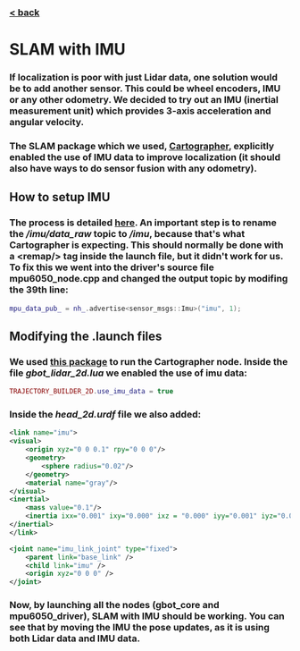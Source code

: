 ### [< back](../GuideForDocumentation.md)
# SLAM with IMU

### If localization is poor with just Lidar data, one solution would be to add another sensor. This could be wheel encoders, IMU or any other odometry. We decided to try out an IMU (inertial measurement unit) which provides 3-axis acceleration and angular velocity.

### The SLAM package which we used, [Cartographer](https://github.com/ros2/cartographer_ros), explicitly enabled the use of IMU data to improve localization (it should also have ways to do sensor fusion with any odometry).

## How to setup IMU
### The process is detailed [here](./IMU.md). An important step is to rename the */imu/data_raw* topic to */imu*, because that's what Cartographer is expecting. This should normally be done with a **\<remap/>** tag inside the launch file, but it didn't work for us. To fix this we went into the driver's source file **mpu6050_node.cpp** and changed the output topic by modifing the 39th line:
```C++
mpu_data_pub_ = nh_.advertise<sensor_msgs::Imu>("imu", 1);
```

## Modifying the .launch files
### We used [this package](https://github.com/Andrew-rw/gbot_core) to run the Cartographer node. Inside the file *gbot_lidar_2d.lua* we enabled the use of imu data:
```LUA
TRAJECTORY_BUILDER_2D.use_imu_data = true
```
### Inside the *head_2d.urdf* file we also added:
```XML
<link name="imu">
<visual>
    <origin xyz="0 0 0.1" rpy="0 0 0"/>
    <geometry>
        <sphere radius="0.02"/>
    </geometry>
    <material name="gray"/>
</visual>
<inertial>
    <mass value="0.1"/>
    <inertia ixx="0.001" ixy="0.000" ixz = "0.000" iyy="0.001" iyz="0.000" izz="0.001"/>
</inertial>
</link>

<joint name="imu_link_joint" type="fixed">
    <parent link="base_link" />
    <child link="imu" />
    <origin xyz="0 0 0" />
</joint>
```

### Now, by launching all the nodes (gbot_core and mpu6050_driver), SLAM with IMU should be working. You can see that by moving the IMU the pose updates, as it is using both Lidar data and IMU data.